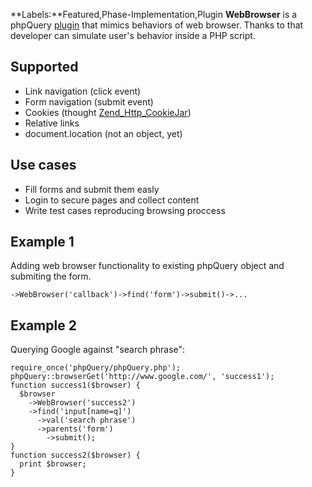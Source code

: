 **Labels:**Featured,Phase-Implementation,Plugin **WebBrowser** is a
phpQuery
[plugin](http://code.google.com/p/phpquery/wiki/PluginsServerSide) that
mimics behaviors of web browser. Thanks to that developer can simulate
user's behavior inside a PHP script.

Supported
---------

-   Link navigation (click event)
-   Form navigation (submit event)
-   Cookies (thought
    [Zend\_Http\_CookieJar](http://framework.zend.com/manual/en/zend.http.cookies.html))
-   Relative links
-   document.location (not an object, yet)

Use cases
---------

-   Fill forms and submit them easly
-   Login to secure pages and collect content
-   Write test cases reproducing browsing proccess

Example 1
---------

Adding web browser functionality to existing phpQuery object and
submiting the form.

``` {.prettyprint}
->WebBrowser('callback')->find('form')->submit()->...
```

Example 2
---------

Querying Google against "search phrase":

``` {.prettyprint}
require_once('phpQuery/phpQuery.php');
phpQuery::browserGet('http://www.google.com/', 'success1');
function success1($browser) {
  $browser
    ->WebBrowser('success2')
    ->find('input[name=q]')
      ->val('search phrase')
      ->parents('form')
        ->submit();
}
function success2($browser) {
  print $browser;
}
```


